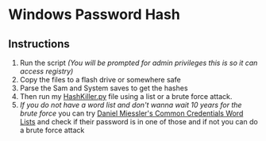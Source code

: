 # Windows Password Hash

## Instructions
1. Run the script *(You will be prompted for admin privileges this is so it can access registry)*
2. Copy the files to a flash drive or somewhere safe
3. Parse the Sam and System saves to get the hashes
4. Then run my <a href="https://github.com/Turnrp/CyberSecurityStuff/blob/main/Password/HashKiller.py">HashKiller.py</a> file using a list or a brute force attack.
5. *If you do not have a word list and don't wanna wait 10 years for the brute force* you can try <a href="https://github.com/danielmiessler/SecLists/tree/master/Passwords/Common-Credentials">Daniel Miessler's Common Credentials Word Lists</a> and check if their password is in one of those and if not you can do a brute force attack
